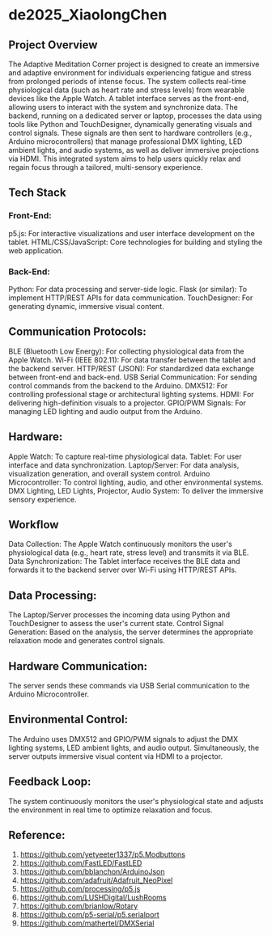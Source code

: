 # de2025_XiaolongChen
## Project Overview
The Adaptive Meditation Corner project is designed to create an immersive and adaptive environment for individuals experiencing fatigue and stress from prolonged periods of intense focus. The system collects real-time physiological data (such as heart rate and stress levels) from wearable devices like the Apple Watch. A tablet interface serves as the front-end, allowing users to interact with the system and synchronize data. The backend, running on a dedicated server or laptop, processes the data using tools like Python and TouchDesigner, dynamically generating visuals and control signals. These signals are then sent to hardware controllers (e.g., Arduino microcontrollers) that manage professional DMX lighting, LED ambient lights, and audio systems, as well as deliver immersive projections via HDMI. This integrated system aims to help users quickly relax and regain focus through a tailored, multi-sensory experience.

## Tech Stack

### Front-End:
p5.js: For interactive visualizations and user interface development on the tablet.
HTML/CSS/JavaScript: Core technologies for building and styling the web application.

### Back-End:
Python: For data processing and server-side logic.
Flask (or similar): To implement HTTP/REST APIs for data communication.
TouchDesigner: For generating dynamic, immersive visual content.

## Communication Protocols:

BLE (Bluetooth Low Energy): For collecting physiological data from the Apple Watch.
Wi-Fi (IEEE 802.11): For data transfer between the tablet and the backend server.
HTTP/REST (JSON): For standardized data exchange between front-end and back-end.
USB Serial Communication: For sending control commands from the backend to the Arduino.
DMX512: For controlling professional stage or architectural lighting systems.
HDMI: For delivering high-definition visuals to a projector.
GPIO/PWM Signals: For managing LED lighting and audio output from the Arduino.

## Hardware:

Apple Watch: To capture real-time physiological data.
Tablet: For user interface and data synchronization.
Laptop/Server: For data analysis, visualization generation, and overall system control.
Arduino Microcontroller: To control lighting, audio, and other environmental systems.
DMX Lighting, LED Lights, Projector, Audio System: To deliver the immersive sensory experience.

## Workflow
Data Collection:
The Apple Watch continuously monitors the user's physiological data (e.g., heart rate, stress level) and transmits it via BLE.
Data Synchronization:
The Tablet interface receives the BLE data and forwards it to the backend server over Wi-Fi using HTTP/REST APIs.

## Data Processing:
The Laptop/Server processes the incoming data using Python and TouchDesigner to assess the user's current state.
Control Signal Generation:
Based on the analysis, the server determines the appropriate relaxation mode and generates control signals.
## Hardware Communication:
The server sends these commands via USB Serial communication to the Arduino Microcontroller.
## Environmental Control:
The Arduino uses DMX512 and GPIO/PWM signals to adjust the DMX lighting systems, LED ambient lights, and audio output.
Simultaneously, the server outputs immersive visual content via HDMI to a projector.

## Feedback Loop:
The system continuously monitors the user's physiological state and adjusts the environment in real time to optimize relaxation and focus.

## Reference:
1. https://github.com/yetyeeter1337/p5.Modbuttons
2. https://github.com/FastLED/FastLED
3. https://github.com/bblanchon/ArduinoJson
4. https://github.com/adafruit/Adafruit_NeoPixel
5. https://github.com/processing/p5.js
6. https://github.com/LUSHDigital/LushRooms
7. https://github.com/brianlow/Rotary
8. https://github.com/p5-serial/p5.serialport
9. https://github.com/mathertel/DMXSerial
